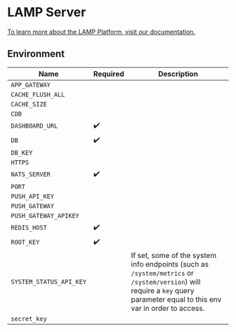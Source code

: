 # LAMP Server

[To learn more about the LAMP Platform, visit our documentation.](https://docs.lamp.digital/)

## Environment

| Name  | Required | Description  |
|---|---|---|
| `APP_GATEWAY`   |   |   |
| `CACHE_FLUSH_ALL`   |   |   |
| `CACHE_SIZE`   |   |   |
| `CDB`   |   |   |
| `DASHBOARD_URL`   | :heavy_check_mark:  |   |
| `DB`  | :heavy_check_mark:  |   |
| `DB_KEY`   |   |   |
| `HTTPS`   |   |   |
| `NATS_SERVER`   | :heavy_check_mark:  |   |
| `PORT`   |   |   |
| `PUSH_API_KEY`   |   |   |
| `PUSH_GATEWAY`   |   |   |
| `PUSH_GATEWAY_APIKEY`   |   |   |
| `REDIS_HOST`  | :heavy_check_mark:  |   |
| `ROOT_KEY`   | :heavy_check_mark:  |   |
| `SYSTEM_STATUS_API_KEY`   |   | If set, some of the system info endpoints (such as `/system/metrics` or `/system/version`) will require a `key` query parameter equal to this env var in order to access.  |
| `secret_key`   |   |   |

